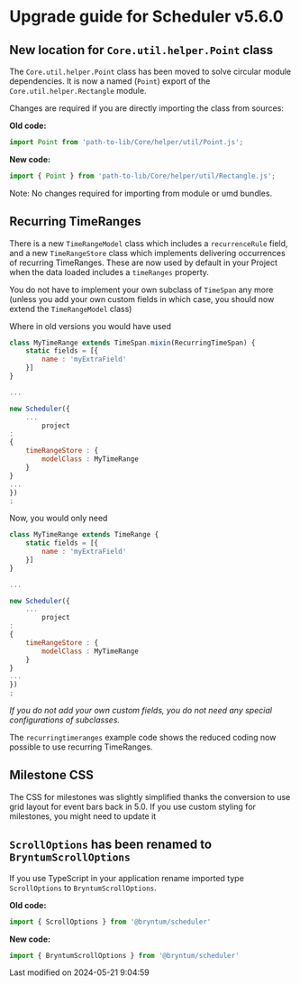 # Upgrade guide for Scheduler v5.6.0

## New location for `Core.util.helper.Point` class

The `Core.util.helper.Point` class has been moved to solve circular module dependencies. It is now a named (`Point`)
export of the `Core.util.helper.Rectangle` module.

Changes are required if you are directly importing the class from sources:

**Old code:**

```javascript
import Point from 'path-to-lib/Core/helper/util/Point.js';
```

**New code:**

```javascript
import { Point } from 'path-to-lib/Core/helper/util/Rectangle.js';
```

Note: No changes required for importing from module or umd bundles.

## Recurring TimeRanges

There is a new `TimeRangeModel` class which includes a `recurrenceRule` field, and a new `TimeRangeStore`
class which implements delivering occurrences of recurring TimeRanges. These are now used by default in your
Project when the data loaded includes a `timeRanges` property.

You do not have to implement your own subclass of `TimeSpan` any more (unless you add your own custom fields
in which case, you should now extend the `TimeRangeModel` class)

Where in old versions you would have used

```javascript
class MyTimeRange extends TimeSpan.mixin(RecurringTimeSpan) {
    static fields = [{
        name : 'myExtraField'
    }]
}

...

new Scheduler({
    ...
        project
:
{
    timeRangeStore : {
        modelClass : MyTimeRange
    }
}
...
})
;
```

Now, you would only need

```javascript
class MyTimeRange extends TimeRange {
    static fields = [{
        name : 'myExtraField'
    }]
}

...

new Scheduler({
    ...
        project
:
{
    timeRangeStore : {
        modelClass : MyTimeRange
    }
}
...
})
;
```

*If you do not add your own custom fields, you do not need any special configurations of subclasses.*

The `recurringtimeranges` example code shows the reduced coding now possible to use recurring TimeRanges.

## Milestone CSS

The CSS for milestones was slightly simplified thanks the conversion to use grid layout for event bars back in 5.0. If 
you use custom styling for milestones, you might need to update it

## `ScrollOptions` has been renamed to `BryntumScrollOptions`

If you use TypeScript in your application rename imported type `ScrollOptions` to `BryntumScrollOptions`.

**Old code:**

```typescript
import { ScrollOptions } from '@bryntum/scheduler'
```

**New code:**

```typescript
import { BryntumScrollOptions } from '@bryntum/scheduler'
```


<p class="last-modified">Last modified on 2024-05-21 9:04:59</p>